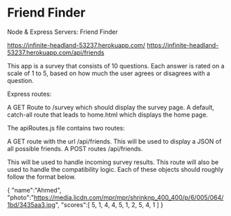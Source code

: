 # Friend Finder
Node &amp; Express Servers: Friend Finder 

https://infinite-headland-53237.herokuapp.com/ 
https://infinite-headland-53237.herokuapp.com/api/friends

This app is a survey that consists of 10 questions. Each answer is rated on a scale of 1 to 5, based on how much the user agrees or disagrees with a question.

Express routes:

A GET Route to /survey which should display the survey page.
A default, catch-all route that leads to home.html which displays the home page.


The apiRoutes.js file contains two routes:

A GET route with the url /api/friends. This will be used to display a JSON of all possible friends.
A POST routes /api/friends. 

This will be used to handle incoming survey results. This route will also be used to handle the compatibility logic.
Each of these objects should roughly follow the format below.

{
  "name":"Ahmed",
  "photo":"https://media.licdn.com/mpr/mpr/shrinknp_400_400/p/6/005/064/1bd/3435aa3.jpg",
  "scores":[
      5,
      1,
      4,
      4,
      5,
      1,
      2,
      5,
      4,
      1
    ]
}


